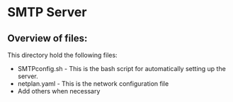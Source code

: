 SMTP Server
======================================

Overview of files:
------------------

This directory hold the following files:

* SMTPconfig.sh - This is the bash script for automatically setting up the server.
* netplan.yaml - This is the network configuration file
* Add others when necessary
